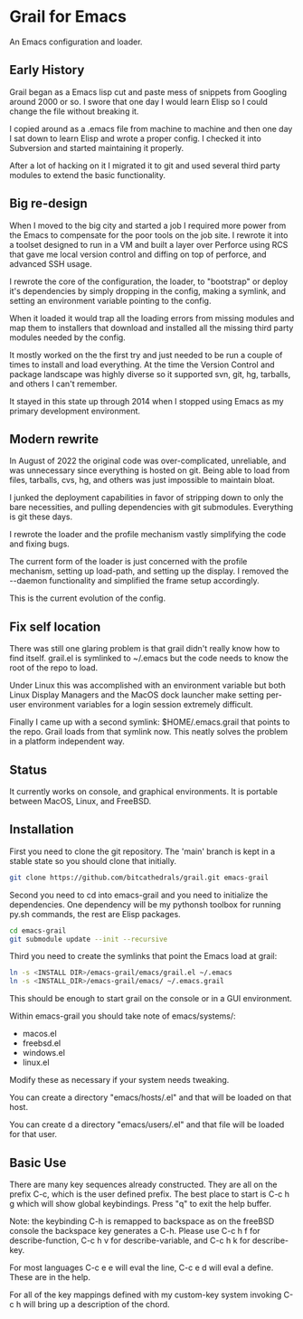 # Grail for Emacs

An Emacs configuration and loader.

## Early History

Grail began as a Emacs lisp cut and paste mess of snippets from
Googling around 2000 or so. I swore that one day I would learn Elisp so I could change the file without breaking it.

I copied around as a .emacs file from machine to machine and then one day I sat down to learn Elisp and wrote a proper config. I checked it into Subversion and started maintaining it properly.

After a lot of hacking on it I migrated it to git and used several third party modules to extend the basic functionality.


## Big re-design

When I moved to the big city and started a job I required more power from the Emacs to compensate for the poor tools on the job site. I rewrote it into a toolset designed to run in a VM and built a layer over Perforce using RCS that gave me local version control and diffing on top of perforce, and advanced SSH usage.

I rewrote the core of the configuration, the loader, to "bootstrap" or deploy it's dependencies by simply dropping in the config, making a symlink, and setting an environment variable pointing to the config.

When it loaded it would trap all the loading errors from missing modules and map them to installers that download and installed all the missing third party modules needed by the config.

It mostly worked on the the first try and just needed to be run a couple of times to install and load everything. At the time the Version Control and package landscape was highly diverse so it supported svn, git, hg, tarballs, and others I can't remember.

It stayed in this state up through 2014 when I stopped using Emacs as my primary development environment.

## Modern rewrite

In August of 2022 the original code was over-complicated, unreliable, and was unnecessary since everything is hosted on git. Being able to load from files, tarballs, cvs, hg, and others was just impossible to maintain bloat.

I junked the deployment capabilities in favor of stripping down to only the bare necessities, and pulling dependencies with git
submodules. Everything is git these days.

I rewrote the loader and the profile mechanism vastly simplifying the code and fixing bugs. 

The current form of the loader is just concerned with the profile mechanism, setting up load-path, and setting up the display. I removed the --daemon functionality and simplified the frame setup accordingly.

This is the current evolution of the config.

## Fix self location

There was still one glaring problem is that grail didn't really know how to find itself. grail.el is symlinked to ~/.emacs but the code needs to know the root of the repo to load.

Under Linux this was accomplished with an environment variable but both Linux Display Managers and the MacOS dock launcher make setting per-user environment variables for a login session extremely difficult.

Finally I came up with a second symlink: $HOME/.emacs.grail that points to the repo. Grail loads from that symlink now. This neatly solves the problem in a platform independent way.

## Status

It currently works on console, and graphical environments. It is portable between MacOS, Linux, and FreeBSD.

## Installation

First you need to clone the git repository. The 'main' branch is kept in a stable state so you should clone that initially.

```bash
git clone https://github.com/bitcathedrals/grail.git emacs-grail
```

Second you need to cd into emacs-grail and you need to initialize the dependencies. One dependency will be my pythonsh toolbox for running py.sh commands, the rest are Elisp packages.

```bash
cd emacs-grail
git submodule update --init --recursive
```

Third you need to create the symlinks that point the Emacs load at grail:

```bash
ln -s <INSTALL DIR>/emacs-grail/emacs/grail.el ~/.emacs
ln -s <INSTALL_DIR>/emacs-grail/emacs/ ~/.emacs.grail
```

This should be enough to start grail on the console or in a GUI environment.

Within emacs-grail you should take note of emacs/systems/:
- macos.el
- freebsd.el
- windows.el
- linux.el

Modify these as necessary if your system needs tweaking.

You can create a directory "emacs/hosts/<hostname>.el" and that will be loaded on that host.

You can create d a directory "emacs/users/<username>.el" and that file will be loaded for that user.

## Basic Use

There are many key sequences already constructed. They are all on the prefix C-c, which is the user defined prefix. The best
place to start is C-c h g which will show global keybindings.
Press "q" to exit the help buffer.

Note: the keybinding C-h is remapped to backspace as on the freeBSD console the backspace key generates a C-h. Please use C-c h f for describe-function, C-c h v for describe-variable, and C-c h k for describe-key.

For most languages C-c e e will eval the line, C-c e d will eval a define. These are in the help.

For all of the key mappings defined with my custom-key system invoking C-c <group> h will bring up a description of the chord.

